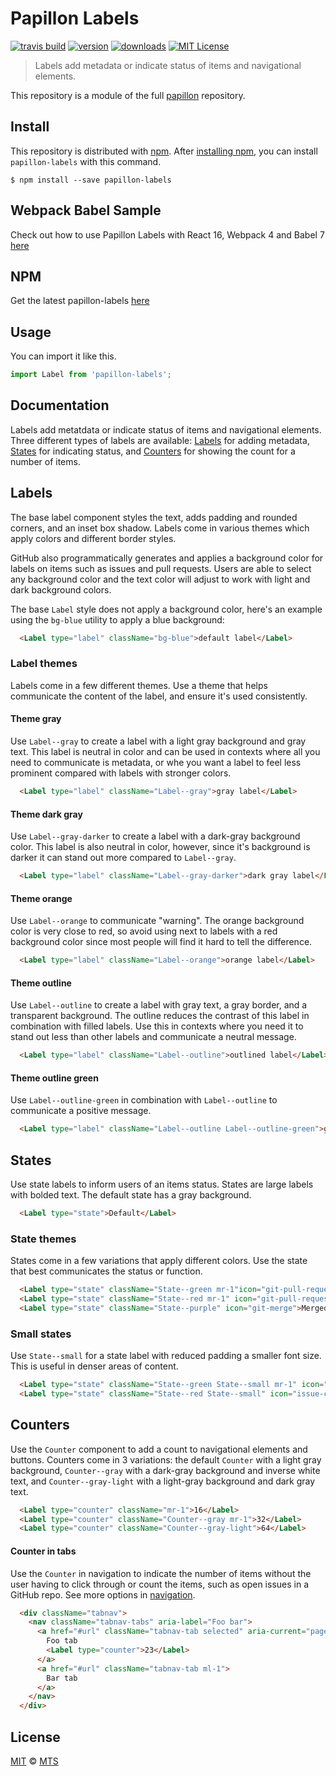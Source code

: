 # Papillon Labels

[![travis build](https://img.shields.io/travis/mts/papillon.svg?style=flat-square)](https://travis-ci.org/mts/papillon)
[![version](https://img.shields.io/npm/v/papillon-labels.svg?style=flat-square)](http://npm.im/papillon-labels)
[![downloads](https://img.shields.io/npm/dm/papillon-labels.svg?style=flat-square)](http://npm-stat.com/charts.html?package=papillon-labels&from=2018-10-13)
[![MIT License](https://img.shields.io/npm/l/papillon-labels.svg?style=flat-square)](http://opensource.org/licenses/MIT)

> Labels add metadata or indicate status of items and navigational elements.

This repository is a module of the full [papillon][papillon] repository.

## Install

This repository is distributed with [npm][npm]. After [installing npm][install-npm], you can install `papillon-labels` with this command.

```
$ npm install --save papillon-labels
```

## Webpack Babel Sample
Check out how to use Papillon Labels with React 16, Webpack 4 and Babel 7 [here](https://github.com/mts/papillon/tree/master/packages/papillon-labels/webpack-babel-sample)

## NPM
Get the latest papillon-labels [here](https://www.npmjs.com/package/papillon-labels)

## Usage

You can import it like this.

```javascript
import Label from 'papillon-labels';
```

## Documentation

Labels add metatdata or indicate status of items and navigational elements. Three different types of labels are available: [Labels](#default-label-styles) for adding metadata, [States](#states) for indicating status, and [Counters](#counters) for showing the count for a number of items.

## Labels

The base label component styles the text, adds padding and rounded corners, and an inset box shadow. Labels come in various themes which apply colors and different border styles.

GitHub also programmatically generates and applies a background color for labels on items such as issues and pull requests. Users are able to select any background color and the text color will adjust to work with light and dark background colors.

The base `Label` style does not apply a background color, here's an example using the `bg-blue` utility to apply a blue background:

```html
  <Label type="label" className="bg-blue">default label</Label>
```

### Label themes

Labels come in a few different themes. Use a theme that helps communicate the content of the label, and ensure it's used consistently.

#### Theme gray

Use `Label--gray` to create a label with a light gray background and gray text. This label is neutral in color and can be used in contexts where all you need to communicate is metadata, or whe you want a label to feel less prominent compared with labels with stronger colors.

```html
  <Label type="label" className="Label--gray">gray label</Label>
```

#### Theme dark gray

Use `Label--gray-darker` to create a label with a dark-gray background color. This label is also neutral in color, however, since it's background is darker it can stand out more compared to `Label--gray`.

```html
  <Label type="label" className="Label--gray-darker">dark gray label</Label>
```

#### Theme orange

Use `Label--orange` to communicate "warning". The orange background color is very close to red, so avoid using next to labels with a red background color since most people will find it hard to tell the difference.

```html
  <Label type="label" className="Label--orange">orange label</Label>
```

#### Theme outline

Use `Label--outline` to create a label with gray text, a gray border, and a transparent background. The outline reduces the contrast of this label in combination with filled labels. Use this in contexts where you need it to stand out less than other labels and communicate a neutral message.

```html
  <Label type="label" className="Label--outline">outlined label</Label>
```

#### Theme outline green

Use `Label--outline-green` in combination with `Label--outline` to communicate a positive message.

```html
  <Label type="label" className="Label--outline Label--outline-green">green outlined label</Label>
```

## States

Use state labels to inform users of an items status. States are large labels with bolded text. The default state has a gray background.

```html
  <Label type="state">Default</Label>
```

### State themes

States come in a few variations that apply different colors. Use the state that best communicates the status or function.

```html
  <Label type="state" className="State--green mr-1"icon="git-pull-request">Open</Label>
  <Label type="state" className="State--red mr-1" icon="git-pull-request">Closed</Label>
  <Label type="state" className="State--purple" icon="git-merge">Merged</Label>
```

### Small states

Use `State--small` for a state label with reduced padding a smaller font size. This is useful in denser areas of content.

```html
  <Label type="state" className="State--green State--small mr-1" icon="issue-opened">Open</Label>
  <Label type="state" className="State--red State--small" icon="issue-closed">Closed</Label>
```

## Counters

Use the `Counter` component to add a count to navigational elements and buttons. Counters come in 3 variations: the default `Counter` with a light gray background, `Counter--gray` with a dark-gray background and inverse white text, and `Counter--gray-light` with a light-gray background and dark gray text.

```html
  <Label type="counter" className="mr-1">16</Label>
  <Label type="counter" className="Counter--gray mr-1">32</Label>
  <Label type="counter" className="Counter--gray-light">64</Label>
```

#### Counter in tabs

Use the `Counter` in navigation to indicate the number of items without the user having to click through or count the items, such as open issues in a GitHub repo. See more options in [navigation](../navigation).

```html
  <div className="tabnav">
    <nav className="tabnav-tabs" aria-label="Foo bar">
      <a href="#url" className="tabnav-tab selected" aria-current="page">
        Foo tab
        <Label type="counter">23</Label>
      </a>
      <a href="#url" className="tabnav-tab ml-1">
        Bar tab
      </a>
    </nav>
  </div>
```

## License

[MIT](./LICENSE) &copy; [MTS](https://github.com/mts)

[papillon]: https://github.com/mts/papillon
[docs]: https://github.com/mts/papillon/tree/master/packages/papillon-labels
[npm]: https://www.npmjs.com/package/papillon-labels
[install-npm]: https://docs.npmjs.com/getting-started/installing-node
[react]: https://github.com/facebook/react

